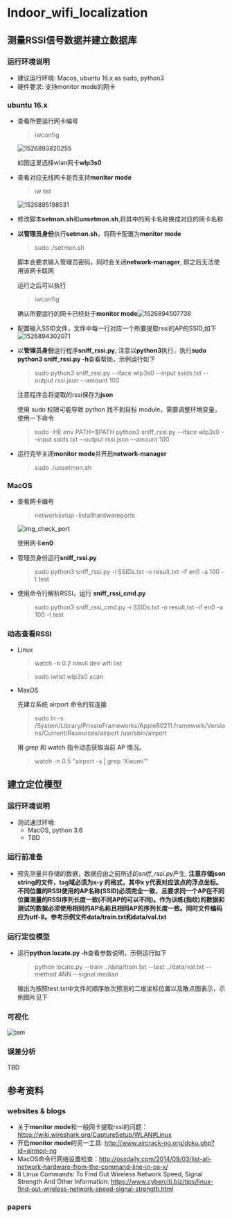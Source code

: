 # Indoor_wifi_localization

## 测量RSSI信号数据并建立数据库

### 运行环境说明

- 建议运行环境: Macos, ubuntu 16.x as sudo, python3
- 硬件要求: 支持monitor mode的网卡

### ubuntu 16.x

- 查看所要运行网卡编号

  > iwconfig

  ![1526893820255](./figures/iwconfig1.png)

  如图这里选择wlan网卡**wlp3s0**

- 查看对应无线网卡是否支持**monitor mode**

  > iw list

   ![1526895198531](./figures/iwlist.png)

- 修改脚本**setmon.sh**和**unsetmon.sh**,将其中的网卡名称换成对应的网卡名称

- **以管理员身份**执行**setmon.sh**，将网卡配置为**monitor mode**

  > sudo ./setmon.sh

  脚本会要求输入管理员密码，同时会关闭**network-manager**, 即之后无法使用该网卡联网

  运行之后可以执行

  > iwconfig

  确认所要运行的网卡已经处于**monitor mode**![1526894507738](./figures/iwconfig2.png)

- 配置输入SSID文件，文件中每一行对应一个所要提取rssi的AP的SSID,如下![1526894302071](./figures/ssid.png)

- 以**管理员身份**运行程序**sniff_rssi.py**, 注意以**python3**执行，执行**sudo python3 sniff_rssi.py -h**查看帮助，示例运行如下

  >sudo python3 sniff_rssi.py --iface wlp3s0 --input ssids.txt --output rssi.json --amount 100

  注意程序会将提取的rssi保存为**json**

  使用 sudo 权限可能导致 python 找不到目标 module，需要调整环境变量，使用一下命令

  >sudo -HE env PATH=$PATH python3 sniff_rssi.py --iface wlp3s0 --input ssids.txt --output rssi.json --amount 100

- 运行完毕关闭**monitor mode**并开启**network-manager**

  > sudo ./unsetmon.sh

### MacOS 

- 查看网卡编号

  > networksetup -listallhardwareports

  ![img_check_port](./figures/macos_check_port.png)

  使用网卡**en0**

- 管理员身份运行**sniff_rssi.py**

  > sudo python3 sniff_rssi.py -i SSIDs.txt -o result.txt -if en0 -a 100 -t test

- 使用命令行解析RSSI，运行 **sniff_rssi_cmd.py**

  > sudo python3 sniff_rssi_cmd.py -i SSIDs.txt -o result.txt -if en0 -a 100 -t test

### 动态查看RSSI

- Linux

  > watch -n 0.2 nmvli dev wifi list

  > sudo iwlist wlp3s0 scan

- MaxOS

  先建立系统 airport 命令的软连接

  > sudo ln -s /System/Library/PrivateFrameworks/Apple80211.framework/Versions/Current/Resources/airport /usr/sbin/airport

  用 grep 和 watch 指令动态获取当前 AP 情况。

  > watch -n 0.5 "airport -s | grep 'Xiaomi'"

## 建立定位模型

### 运行环境说明

- 测试通过环境:
  - MacOS, python 3.6
  - TBD

### 运行前准备

- 预先测量并存储的数据，数据应由之前所述的*sniff_rssi.py*产生, **注意存储json string的文件，tag域必须为x-y 的格式，其中x y代表对应该点的浮点坐标。不同位置的RSSI使用的AP名称(SSID)必须完全一致，且要求同一个AP在不同位置测量的RSSI序列长度一致(不同AP的可以不同)。作为训练(指纹)的数据和测试的数据必须使用相同的AP名称且相同AP的序列长度一致。同时文件编码应为utf-8。参考示例文件data/train.txt和data/val.txt**

### 运行定位模型

- 运行**python locate.py -h**查看参数说明，示例运行如下

  > python locate.py --train ../data/train.txt --test ../data/val.txt --method 4NN --signal median

  输出为按照test.txt中文件的顺序依次预测的二维坐标位置以及散点图表示，示例图片见下

### 可视化

 ![tem](./figures/pred.png)

### 误差分析

TBD

## 参考资料

### websites & blogs 

- 关于**monitor mode**和一般网卡提取rssi的问题：https://wiki.wireshark.org/CaptureSetup/WLAN#Linux
- 开启**monitor mode**的另一工具: http://www.aircrack-ng.org/doku.php?id=airmon-ng
- MacOS命令行网络设置检查：http://osxdaily.com/2014/09/03/list-all-network-hardware-from-the-command-line-in-os-x/
- 8 Linux Commands: To Find Out Wireless Network Speed, Signal Strength And Other Information: https://www.cyberciti.biz/tips/linux-find-out-wireless-network-speed-signal-strength.html

### papers
